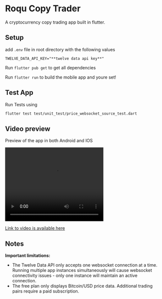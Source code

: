 # Roqu Copy Trader

A cryptocurrency copy trading app built in flutter.

## Setup
add `.env` file in root directory with the following values
```
TWELVE_DATA_API_KEY="**twelve data api key**"
```

Run `flutter pub get` to get all dependencies

Run `flutter run` to build the mobile app and youre set!


## Test App
Run Tests using
```bash
flutter test test/unit_test/price_websocket_source_test.dart
```


## Video preview
Preview of the app in both Android and IOS


<video width="320" height="240" controls>
    <source src="https://asset.cloudinary.com/aniobi/5846f0ed9d519d7ad48a1c5f7d12c035" type="video/mp4">
    Your browser does not support the video tag.
</video>

[Link to video is available here](https://asset.cloudinary.com/aniobi/5846f0ed9d519d7ad48a1c5f7d12c035)


## Notes

**Important limitations:**
- The Twelve Data API only accepts one websocket connection at a time. Running multiple app instances simultaneously will cause websocket connectivity issues - only one instance will maintain an active connection.
- The free plan only displays Bitcoin/USD price data. Additional trading pairs require a paid subscription.